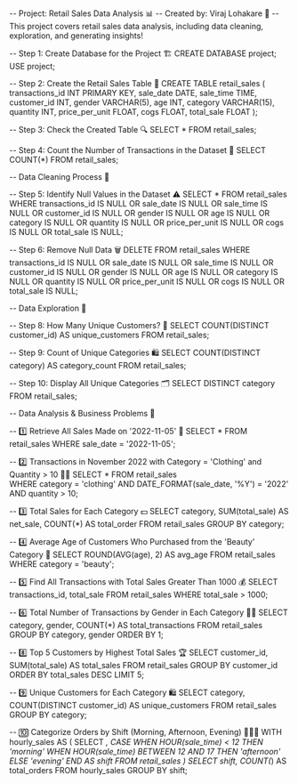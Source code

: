 -- Project: Retail Sales Data Analysis 📊
-- Created by: Viraj Lohakare 💼
-- This project covers retail sales data analysis, including data cleaning, exploration, and generating insights!

-- Step 1: Create Database for the Project 🏗️
CREATE DATABASE project;
USE project;

-- Step 2: Create the Retail Sales Table 🛒
CREATE TABLE retail_sales (
    transactions_id INT PRIMARY KEY,
    sale_date DATE,
    sale_time TIME,
    customer_id INT,
    gender VARCHAR(5),
    age INT,
    category VARCHAR(15),
    quantity INT,
    price_per_unit FLOAT,
    cogs FLOAT,
    total_sale FLOAT
);

-- Step 3: Check the Created Table 🔍
SELECT * FROM retail_sales;

-- Step 4: Count the Number of Transactions in the Dataset 🧮
SELECT COUNT(*) FROM retail_sales;

-- Data Cleaning Process 🧹

-- Step 5: Identify Null Values in the Dataset ⚠️
SELECT * FROM retail_sales  
WHERE 
    transactions_id IS NULL OR
    sale_date IS NULL OR
    sale_time IS NULL OR
    customer_id IS NULL OR
    gender IS NULL OR
    age IS NULL OR
    category IS NULL OR
    quantity IS NULL OR
    price_per_unit IS NULL OR
    cogs IS NULL OR
    total_sale IS NULL;

-- Step 6: Remove Null Data 🗑️
DELETE FROM retail_sales
WHERE 
    transactions_id IS NULL OR
    sale_date IS NULL OR
    sale_time IS NULL OR
    customer_id IS NULL OR
    gender IS NULL OR
    age IS NULL OR
    category IS NULL OR
    quantity IS NULL OR
    price_per_unit IS NULL OR
    cogs IS NULL OR
    total_sale IS NULL;

-- Data Exploration 🚀


-- Step 8: How Many Unique Customers? 👤
SELECT COUNT(DISTINCT customer_id) AS unique_customers FROM retail_sales;

-- Step 9: Count of Unique Categories 🛍️
SELECT COUNT(DISTINCT category) AS category_count FROM retail_sales;

-- Step 10: Display All Unique Categories 🗂️
SELECT DISTINCT category FROM retail_sales;

-- Data Analysis & Business Problems 💼

-- 1️⃣ Retrieve All Sales Made on '2022-11-05' 📅
SELECT * FROM retail_sales WHERE sale_date = '2022-11-05';

-- 2️⃣ Transactions in November 2022 with Category = 'Clothing' and Quantity > 10 👗👕
SELECT * FROM retail_sales  
WHERE category = 'clothing' 
AND DATE_FORMAT(sale_date, '%Y') = '2022'
AND quantity > 10;

-- 3️⃣ Total Sales for Each Category 💵
SELECT category, 
       SUM(total_sale) AS net_sale, 
       COUNT(*) AS total_order 
FROM retail_sales 
GROUP BY category;

-- 4️⃣ Average Age of Customers Who Purchased from the 'Beauty' Category 💅
SELECT ROUND(AVG(age), 2) AS avg_age FROM retail_sales WHERE category = 'beauty';

-- 5️⃣ Find All Transactions with Total Sales Greater Than 1000 💰
SELECT transactions_id, total_sale 
FROM retail_sales 
WHERE total_sale > 1000;

-- 6️⃣ Total Number of Transactions by Gender in Each Category 👨👩
SELECT category, gender, COUNT(*) AS total_transactions 
FROM retail_sales 
GROUP BY category, gender 
ORDER BY 1;


-- 8️⃣ Top 5 Customers by Highest Total Sales 🏆
SELECT customer_id, 
       SUM(total_sale) AS total_sales 
FROM retail_sales 
GROUP BY customer_id 
ORDER BY total_sales DESC
LIMIT 5;

-- 9️⃣ Unique Customers for Each Category 🛍️
SELECT category, 
       COUNT(DISTINCT customer_id) AS unique_customers 
FROM retail_sales 
GROUP BY category;

-- 🔟 Categorize Orders by Shift (Morning, Afternoon, Evening) 🌅🌞🌙
WITH hourly_sales AS (
    SELECT *,
        CASE 
            WHEN HOUR(sale_time) < 12 THEN 'morning'
            WHEN HOUR(sale_time) BETWEEN 12 AND 17 THEN 'afternoon'
            ELSE 'evening'
        END AS shift
    FROM retail_sales
)
SELECT shift, COUNT(*) AS total_orders 
FROM hourly_sales 
GROUP BY shift;
